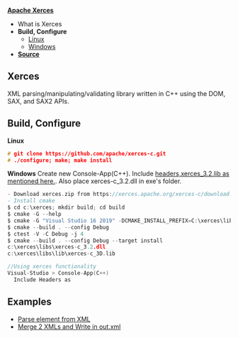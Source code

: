 **[Apache Xerces](https://xerces.apache.org/xerces-c/index.html)**
- What is Xerces
- **Build, Configure**
  - [Linux](#linux)
  - [Windows](#win)
- **[Source](#src)**

## Xerces
XML parsing/manipulating/validating library written in C++ using the DOM, SAX, and SAX2 APIs.

## Build, Configure
<a name=linux></a>
**Linux**
```c
# git clone https://github.com/apache/xerces-c.git
# ./configure; make; make install
```
<a name=win></a>
**Windows**
Create new Console-App(C++). Include [headers,xerces_3.2.lib as mentioned here.](/Libraries/Static_Dynamic). Also place xerces-c_3.2.dll in exe's folder.
```c
- Download xerces.zip from https://xerces.apache.org/xerces-c/download.cgi. Extract in c:\
- Install cmake
$ cd c:\xerces; mkdir build; cd build
$ cmake -G --help
$ cmake -G "Visual Studio 16 2019" -DCMAKE_INSTALL_PREFIX=C:\xerces\libs  (c:\xerces)path_to_xerces-c_source_having_CMakeLists.txt
$ cmake --build . --config Debug
$ ctest -V -C Debug -j 4
$ cmake --build . --config Debug --target install
c:\xerces\libs\xerces-c_3.2.dll
c:\xerces\libs\lib\xerces-c_3D.lib

//Using xerces functionality
Visual-Studio > Console-App(C++) 
  Include Headers as 
```

<a name=src></a>
## Examples
- [Parse element from XML](Parse_Element_From_XML_File.md)
- [Merge 2 XMLs and Write in out.xml](Merge_2_XMLs_and_Write_in_out_xml.md)

